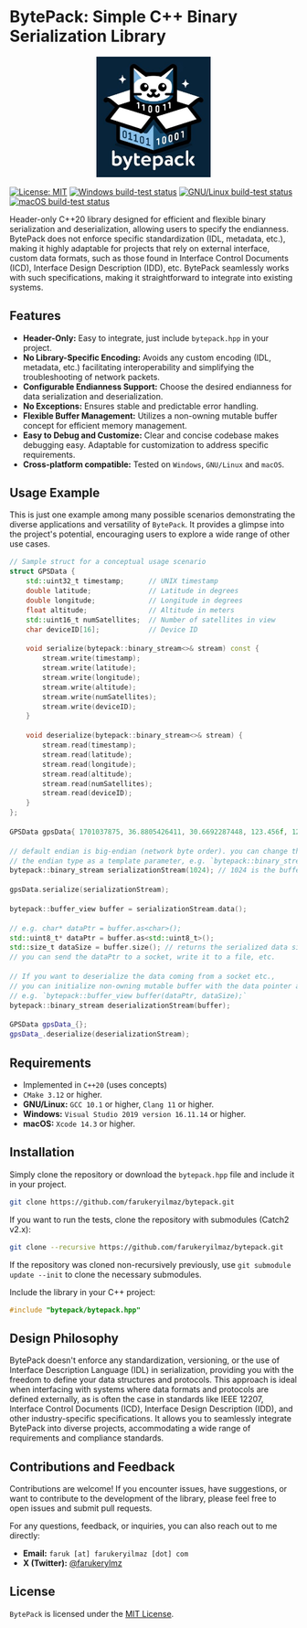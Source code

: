 # BytePack: Simple C++ Binary Serialization Library
<p align="center">
  <img src="doc/images/bytepack-logo.jpg" alt="BytePack: Simple C++ Binary Serialization Library Logo" width="200"/>
</p>

[![License: MIT](https://img.shields.io/badge/license-MIT-blue.svg)](https://github.com/farukeryilmaz/bytepack/blob/main/LICENSE)
[![Windows build-test status](https://github.com/farukeryilmaz/bytepack/actions/workflows/platform_windows.yml/badge.svg)](https://github.com/farukeryilmaz/bytepack/actions/workflows/platform_windows.yml)
[![GNU/Linux build-test status](https://github.com/farukeryilmaz/bytepack/actions/workflows/platform_gnu_linux.yml/badge.svg)](https://github.com/farukeryilmaz/bytepack/actions/workflows/platform_gnu_linux.yml)
[![macOS build-test status](https://github.com/farukeryilmaz/bytepack/actions/workflows/platform_macos.yml/badge.svg)](https://github.com/farukeryilmaz/bytepack/actions/workflows/platform_macos.yml)

Header-only C++20 library designed for efficient and flexible binary serialization and deserialization, allowing users to specify the endianness. BytePack does not enforce specific standardization (IDL, metadata, etc.), making it highly adaptable for projects that rely on external interface, custom data formats, such as those found in Interface Control Documents (ICD), Interface Design Description (IDD), etc. BytePack seamlessly works with such specifications, making it straightforward to integrate into existing systems.

## Features
- **Header-Only:** Easy to integrate, just include `bytepack.hpp` in your project.
- **No Library-Specific Encoding:** Avoids any custom encoding (IDL, metadata, etc.) facilitating interoperability and simplifying the troubleshooting of network packets.
- **Configurable Endianness Support:** Choose the desired endianness for data serialization and deserialization.
- **No Exceptions:** Ensures stable and predictable error handling.
- **Flexible Buffer Management:** Utilizes a non-owning mutable buffer concept for efficient memory management.
- **Easy to Debug and Customize:** Clear and concise codebase makes debugging easy. Adaptable for customization to address specific requirements.
- **Cross-platform compatible:** Tested on `Windows`, `GNU/Linux` and `macOS`.

## Usage Example
This is just one example among many possible scenarios demonstrating the diverse applications and versatility of `BytePack`. It provides a glimpse into the project's potential, encouraging users to explore a wide range of other use cases.
```cpp
// Sample struct for a conceptual usage scenario
struct GPSData {
	std::uint32_t timestamp;      // UNIX timestamp
	double latitude;              // Latitude in degrees
	double longitude;             // Longitude in degrees
	float altitude;               // Altitude in meters
	std::uint16_t numSatellites;  // Number of satellites in view
	char deviceID[16];            // Device ID

	void serialize(bytepack::binary_stream<>& stream) const {
		stream.write(timestamp);
		stream.write(latitude);
		stream.write(longitude);
		stream.write(altitude);
		stream.write(numSatellites);
		stream.write(deviceID);
	}

	void deserialize(bytepack::binary_stream<>& stream) {
		stream.read(timestamp);
		stream.read(latitude);
		stream.read(longitude);
		stream.read(altitude);
		stream.read(numSatellites);
		stream.read(deviceID);
	}
};

GPSData gpsData{ 1701037875, 36.8805426411, 30.6692287448, 123.456f, 12, "GPS-DEVICE-1" };

// default endian is big-endian (network byte order). you can change the endianness by passing
// the endian type as a template parameter, e.g. `bytepack::binary_stream<std::endian::little>`
bytepack::binary_stream serializationStream(1024); // 1024 is the buffer size in bytes

gpsData.serialize(serializationStream);

bytepack::buffer_view buffer = serializationStream.data();

// e.g. char* dataPtr = buffer.as<char>();
std::uint8_t* dataPtr = buffer.as<std::uint8_t>();
std::size_t dataSize = buffer.size(); // returns the serialized data size in bytes
// you can send the dataPtr to a socket, write it to a file, etc.

// If you want to deserialize the data coming from a socket etc.,
// you can initialize non-owning mutable buffer with the data pointer and size.
// e.g. `bytepack::buffer_view buffer(dataPtr, dataSize);`
bytepack::binary_stream deserializationStream(buffer);

GPSData gpsData_{};
gpsData_.deserialize(deserializationStream);
```

## Requirements
- Implemented in `C++20` (uses concepts)
- `CMake 3.12` or higher.
- **GNU/Linux:** `GCC 10.1` or higher, `Clang 11` or higher.
- **Windows:** `Visual Studio 2019 version 16.11.14` or higher.
- **macOS:** `Xcode 14.3` or higher.

## Installation
Simply clone the repository or download the `bytepack.hpp` file and include it in your project.
```bash
git clone https://github.com/farukeryilmaz/bytepack.git
```
If you want to run the tests, clone the repository with submodules (Catch2 v2.x):
```bash
git clone --recursive https://github.com/farukeryilmaz/bytepack.git
```
If the repository was cloned non-recursively previously, use `git submodule update --init` to clone the necessary submodules.

Include the library in your C++ project:
```cpp
#include "bytepack/bytepack.hpp"
```

## Design Philosophy
BytePack doesn't enforce any standardization, versioning, or the use of Interface Description Language (IDL) in serialization, providing you with the freedom to define your data structures and protocols. This approach is ideal when interfacing with systems where data formats and protocols are defined externally, as is often the case in standards like IEEE 12207, Interface Control Documents (ICD), Interface Design Description (IDD), and other industry-specific specifications. It allows you to seamlessly integrate BytePack into diverse projects, accommodating a wide range of requirements and compliance standards.

## Contributions and Feedback
Contributions are welcome! If you encounter issues, have suggestions, or want to contribute to the development of the library, please feel free to open issues and submit pull requests.

For any questions, feedback, or inquiries, you can also reach out to me directly:
- **Email:** `faruk [at] farukeryilmaz [dot] com`
- **X (Twitter):** [@farukerylmz](https://twitter.com/farukerylmz)

## License
`BytePack` is licensed under the [MIT License](https://github.com/farukeryilmaz/bytepack/blob/main/LICENSE).